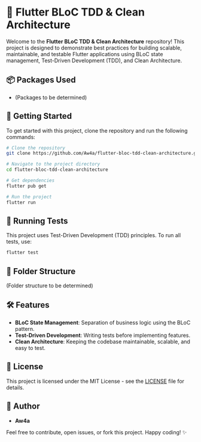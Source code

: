 # 🚀 Flutter BLoC TDD & Clean Architecture

Welcome to the **Flutter BLoC TDD & Clean Architecture** repository! This project is designed to demonstrate best practices for building scalable, maintainable, and testable Flutter applications using BLoC state management, Test-Driven Development (TDD), and Clean Architecture.

## 📦 Packages Used

- (Packages to be determined)

## 📑 Getting Started

To get started with this project, clone the repository and run the following commands:

```bash
# Clone the repository
git clone https://github.com/Aw4a/flutter-bloc-tdd-clean-architecture.git

# Navigate to the project directory
cd flutter-bloc-tdd-clean-architecture

# Get dependencies
flutter pub get

# Run the project
flutter run
```

## 🧪 Running Tests

This project uses Test-Driven Development (TDD) principles. To run all tests, use:

```bash
flutter test
```

## 📂 Folder Structure

(Folder structure to be determined)

## 🛠️ Features

- **BLoC State Management**: Separation of business logic using the BLoC pattern.
- **Test-Driven Development**: Writing tests before implementing features.
- **Clean Architecture**: Keeping the codebase maintainable, scalable, and easy to test.

## 📄 License

This project is licensed under the MIT License - see the [LICENSE](LICENSE) file for details.

## 👤 Author

- **Aw4a**

Feel free to contribute, open issues, or fork this project. Happy coding! ✨
